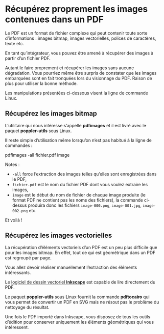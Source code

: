 Récupérez proprement les images contenues dans un PDF
=====================================================

Le PDF est un format de fichier complexe qui peut contenir toute sorte d’informations : images bitmap, images vectorielles, polices de caractères, texte etc.

En tant qu’intégrateur, vous pouvez être amené à récupérer des images à partir d’un fichier PDF.

Autant le faire proprement et récupérer les images sans aucune dégradation. Vous pourriez même être surpris de constater que les images embarquées sont en fait tronquées lors du visionnage du PDF. Raison de plus pour utiliser la bonne méthode.

Les manipulations présentées ci-dessous visent la ligne de commande Linux.

## Récupérez les images bitmap

L’utilitaire qui nous intéresse s’appelle **pdfimages** et il est livré avec le paquet **poppler-utils** sous Linux.

Il reste simple d’utilisation même lorsqu’on n’est pas habitué à la ligne de commandes :

  pdfimages -all fichier.pdf image

Notes :

- `-all` force l’extraction des images telles qu’elles sont enregistrées dans le PDF,
- `fichier.pdf` est le nom du fichier PDF dont vous voulez extraire les images,
- `image` est le début du nom de fichier de chaque image produite (le format PDF ne contient pas les noms des fichiers), la commande ci-dessus produira donc les fichiers `image-000.png`, `image-001.jpg`, `image-002.png` etc.

Et voilà !

## Récupérez les images vectorielles

La récupération d’éléments vectoriels d’un PDF est un peu plus difficile que pour les images bitmap. En effet, tout ce qui est géométrique dans un PDF est regroupé par page.

Vous allez devoir réaliser manuellement l’extraction des éléments intéressants.

Le [logiciel de dessin vectoriel **Inkscape**](https://inkscape.org/fr/) est capable de lire directement du PDF.

Le paquet **poppler-utils** sous Linux fournit la commande **pdftocairo** qui vous permet de convertir un PDF en SVG mais ne résout pas le problème du nettoyage du résultat.

Une fois le PDF importé dans Inkscape, vous disposez de tous les outils d’édition pour conserver uniquement les éléments géométriques qui vous intéressent.
